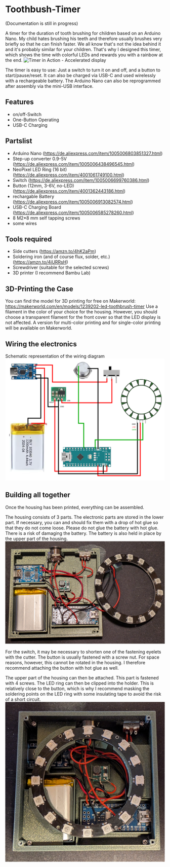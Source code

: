 # Toothbush-Timer

(Documentation is still in progress)

A timer for the duration of tooth brushing for children based on an Arduino Nano.
My child hates brushing his teeth and therefore usually brushes very briefly so that he can finish faster. We all know that's not the idea behind it and it's probably similar for your children.
That's why I designed this timer, which shows the time with colorful LEDs and rewards you with a rainbow at the end.
![Timer in Action - Accelerated display](/assets/timer.gif)

The timer is easy to use: Just a switch to turn it on and off, and a button to start/pause/reset.
It can also be charged via USB-C and used wirelessly with a rechargeable battery.
The Arduino Nano can also be reprogrammed after assembly via the mini-USB interface.

## Features
* on/off-Switch
* One-Button Operating
* USB-C Charging

## Partslist
* Arduino Nano (<https://de.aliexpress.com/item/1005006803851327.html>)
* Step-up converter 0.9-5V (<https://de.aliexpress.com/item/1005006438496545.html>)
* NeoPixel LED Ring (16 bit) (<https://de.aliexpress.com/item/4001061749100.html>)
* Switch (<https://de.aliexpress.com/item/1005006699760386.html>)
* Button (12mm, 3-6V, no-LED) (<https://de.aliexpress.com/item/4001362443186.html>)
* rechargable Battery (<https://de.aliexpress.com/item/1005006913082574.html>)
* USB-C Charging Board (<https://de.aliexpress.com/item/1005006585278260.html>)
* 8 M2*8 mm self tapping screws
* some wires

## Tools required
* Side cutters (<https://amzn.to/4hK2aPm>)
* Soldering iron (and of course flux, solder, etc.) (<https://amzn.to/4iURRsH>)
* Screwdriver (suitable for the selected screws)
* 3D printer (I recommend Bambu Lab)

## 3D-Printing the Case
You can find the model for 3D printing for free on Makerworld: <https://makerworld.com/en/models/1239202-led-toothbrush-timer>
Use a filament in the color of your choice for the housing.
However, you should choose a transparent filament for the front cover so that the LED display is not affected.
A version for multi-color printing and for single-color printing will be available on Makerworld.

## Wiring the electronics
Schematic representation of the wiring diagram
![Schematic representation of the wiring diagram](/assets/circuit.png)

## Building all together

Once the housing has been printed, everything can be assembled.

The housing consists of 3 parts. The electronic parts are stored in the lower part. If necessary, you can and should fix them with a drop of hot glue so that they do not come loose. Please do not glue the battery with hot glue. There is a risk of damaging the battery. The battery is also held in place by the upper part of the housing.
![View of the lower part of the housing](/assets/timer-opened.jpg)

For the switch, it may be necessary to shorten one of the fastening eyelets with the cutter.
The button is usually fastened with a screw nut. For space reasons, however, this cannot be rotated in the housing. I therefore recommend attaching the button with hot glue as well.

The upper part of the housing can then be attached. This part is fastened with 4 screws. The LED ring can then be clipped into the holder. This is relatively close to the button, which is why I recommend masking the soldering points on the LED ring with some insulating tape to avoid the risk of a short circuit.
![View of the middle part of the housing](/assets/timer-opened-2.jpg)

